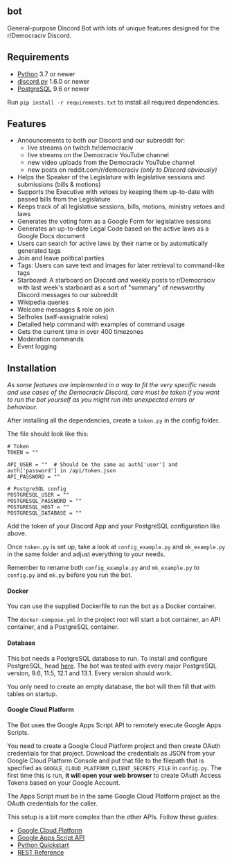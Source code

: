 ##  bot

General-purpose Discord Bot with lots of unique features designed for the r/Democraciv Discord. 


##  Requirements

*  [Python](https://www.python.org/downloads/) 3.7 or newer
*  [discord.py](https://github.com/Rapptz/discord.py) 1.6.0 or newer
*  [PostgreSQL](https://www.postgresql.org/) 9.6 or newer 

Run `pip install -r requirements.txt` to install all required dependencies.

##  Features
*  Announcements to both our Discord and our subreddit for:
    - live streams on twitch.tv/democraciv
    - live streams on the Democraciv YouTube channel
    - new video uploads from the Democraciv YouTube channel
    - new posts on reddit.com/r/democraciv *(only to Discord obviously)*
*  Helps the Speaker of the Legislature with legislative sessions and submissions (bills & motions)
*  Supports the Executive with vetoes by keeping them up-to-date with passed bills from the Legislature
*  Keeps track of all legislative sessions, bills, motions, ministry vetoes and laws
*  Generates the voting form as a Google Form for legislative sessions
*  Generates an up-to-date Legal Code based on the active laws as a Google Docs document
*  Users can search for active laws by their name or by automatically generated tags
*  Join and leave political parties 
*  Tags: Users can save text and images for later retrieval to command-like tags
*  Starboard: A starboard on Discord _and_ weekly posts to r/Democraciv with last week's starboard as a sort of "summary" of newsworthy Discord messages to our subreddit
*  Wikipedia queries
*  Welcome messages & role on join
*  Selfroles (self-assignable roles) 
*  Detailed help command with examples of command usage
*  Gets the current time in over 400 timezones
*  Moderation commands 
*  Event logging 


##  Installation

*As some features are implemented in a way to fit the very specific needs and use cases of the Democraciv Discord, care must be taken if you want
to run the bot yourself as you might run into unexpected errors or behaviour.*

After installing all the dependencies, create a `token.py` in the config folder.

The file should look like this:

```
# Token
TOKEN = ""

API_USER = ""  # Should be the same as auth['user'] and auth['password'] in /api/token.json
API_PASSWORD = ""

# PostgreSQL config
POSTGRESQL_USER = ""
POSTGRESQL_PASSWORD = ""
POSTGRESQL_HOST = ""
POSTGRESQL_DATABASE = ""
```

Add the token of your Discord App and your PostgreSQL configuration like above. 

Once `token.py` is set up, take a look at `config_example.py` and `mk_example.py` in the same folder and adjust everything to your needs.

Remember to rename both `config_example.py` and `mk_example.py` to `config.py` and `mk.py` before you run the bot.

#### Docker

You can use the supplied Dockerfile to run the bot as a Docker container.

The `docker-compose.yml` in the project root will start a bot container, an API container, and a PostgreSQL container.

#### Database

This bot needs a PostgreSQL database to run. To install and configure PostgreSQL, head [here](https://www.postgresql.org/).
 The bot was tested with every major PostgreSQL version, 9.6, 11.5, 12.1 and 13.1. Every version should work.


You only need to create an empty database, the bot will then fill that with tables on startup.


#### Google Cloud Platform

The Bot uses the Google Apps Script API to remotely execute Google Apps Scripts.

You need to create a Google Cloud Platform project and then create OAuth credentials for that project. Download the credentials as JSON from your Google Cloud Platform Console
and put that file to the filepath that is specified as `GOOGLE_CLOUD_PLATFORM_CLIENT_SECRETS_FILE` in `config.py`. The first time this is run, **it will open your web browser** to create OAuth Access Tokens based on your Google Account.
 
The Apps Script must be in the same Google Cloud Platform project as the OAuth credentials for the caller. 

This setup is a bit more complex than the other APIs. Follow these guides: 

*   [Google Cloud Platform](https://console.cloud.google.com/)
*   [Google Apps Script API](https://developers.google.com/apps-script/api/concepts)
*   [Python Quickstart](https://developers.google.com/apps-script/api/quickstart/python)
*   [REST Reference](https://developers.google.com/apps-script/api/reference/rest)


